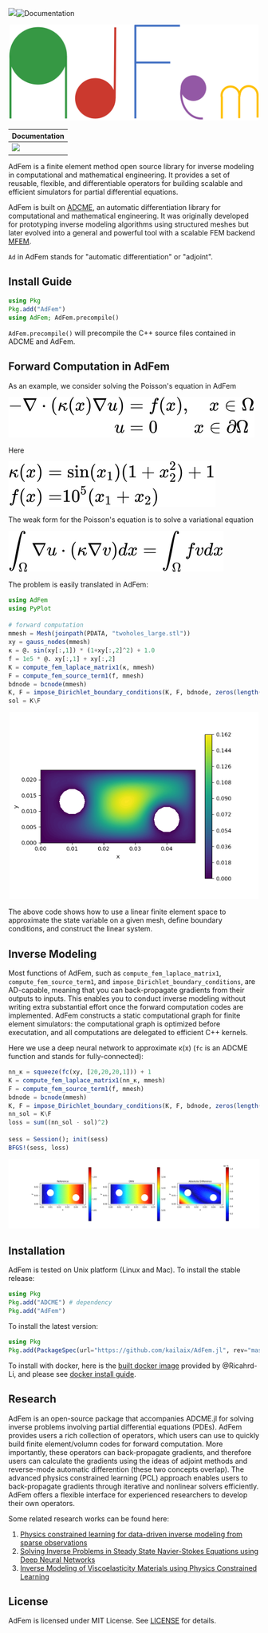 ![](https://travis-ci.com/kailaix/AdFem.jl.svg?token=tCRK4npbxWQNS6KVeBvs&branch=master)![Documentation](https://github.com/kailaix/AdFem.jl/workflows/Documentation/badge.svg)

<p align="center">
<img src="https://github.com/ADCMEMarket/ADCMEImages/blob/master/AdFem/logo.png" width="500"/>
</p>


| Documentation                                                |
| ------------------------------------------------------------ |
| [![](https://img.shields.io/badge/docs-dev-blue.svg)](https://kailaix.github.io/AdFem.jl/dev/) |

AdFem is a finite element method open source library for inverse modeling in computational and mathematical engineering. It provides a set of reusable, flexible, and differentiable operators for building scalable and efficient simulators for partial differential equations. 

AdFem is built on [ADCME](https://github.com/kailaix/ADCME.jl), an automatic differentiation library for computational and mathematical engineering. It was originally developed for prototyping inverse modeling algorithms using structured meshes but later evolved into a general and powerful tool with a scalable FEM backend [MFEM](https://mfem.org/). 

`Ad` in AdFem stands for "automatic differentiation" or "adjoint". 

## Install Guide

```julia
using Pkg
Pkg.add("AdFem")
using AdFem; AdFem.precompile()
```

`AdFem.precompile()` will precompile the C++ source files contained in ADCME and AdFem. 


## Forward Computation in AdFem

As an example, we consider solving the Poisson's equation in AdFem

![](https://raw.githubusercontent.com/ADCMEMarket/ADCMEImages/master/AdFem/eq1.svg)

Here

![](https://raw.githubusercontent.com/ADCMEMarket/ADCMEImages/master/AdFem/eq2.svg)

The weak form for the Poisson's equation is to solve a variational equation 

![](https://raw.githubusercontent.com/ADCMEMarket/ADCMEImages/master/AdFem/eq3.svg)

The problem is easily translated in AdFem:

```julia
using AdFem
using PyPlot 

# forward computation
mmesh = Mesh(joinpath(PDATA, "twoholes_large.stl"))
xy = gauss_nodes(mmesh)
κ = @. sin(xy[:,1]) * (1+xy[:,2]^2) + 1.0
f = 1e5 * @. xy[:,1] + xy[:,2]
K = compute_fem_laplace_matrix1(κ, mmesh)
F = compute_fem_source_term1(f, mmesh)
bdnode = bcnode(mmesh)
K, F = impose_Dirichlet_boundary_conditions(K, F, bdnode, zeros(length(bdnode)))
sol = K\F
```

<p align="center">
<img src="https://raw.githubusercontent.com/ADCMEMarket/ADCMEImages/master/AdFem/poisson_solution.png" width="500"/>
</p>

The above code shows how to use a linear finite element space to approximate the state variable on a given mesh, define boundary conditions, and construct the linear system. 

## Inverse Modeling

Most functions of AdFem, such as `compute_fem_laplace_matrix1`, `compute_fem_source_term1`, and `impose_Dirichlet_boundary_conditions`, are AD-capable, meaning that you can back-propagate gradients from their outputs to inputs. This enables you to conduct inverse modeling without writing extra substantial effort once the forward computation codes are implemented. AdFem constructs a static computational graph for finite element simulators: the computational graph is optimized before executation, and all computations are delegated to efficient C++ kernels. 

Here we use a deep neural network to approximate κ(x) (`fc` is an ADCME function and stands for fully-connected):

```julia
nn_κ = squeeze(fc(xy, [20,20,20,1])) + 1
K = compute_fem_laplace_matrix1(nn_κ, mmesh)
F = compute_fem_source_term1(f, mmesh)
bdnode = bcnode(mmesh)
K, F = impose_Dirichlet_boundary_conditions(K, F, bdnode, zeros(length(bdnode)))
nn_sol = K\F
loss = sum((nn_sol - sol)^2)

sess = Session(); init(sess)
BFGS!(sess, loss)
```

![](https://raw.githubusercontent.com/ADCMEMarket/ADCMEImages/master/AdFem/poisson_kappa.png)

## Installation 

AdFem is tested on Unix platform (Linux and Mac). To install the stable release:

```julia
using Pkg
Pkg.add("ADCME") # dependency
Pkg.add("AdFem")
```

To install the latest version:

```julia
using Pkg 
Pkg.add(PackageSpec(url="https://github.com/kailaix/AdFem.jl", rev="master")) 
```
To install with docker, here is the  [built docker image](https://hub.docker.com/r/zhehaoli/julia_adfem) provided by @Ricahrd-Li, and please see [docker install guide](./docs/src/docker_install_guide.md).



## Research

AdFem is an open-source package that accompanies ADCME.jl for solving inverse problems involving partial differential equations (PDEs). AdFem provides users a rich collection of operators, which users can use to quickly build finite element/volumn codes for forward computation. More importantly, these operators can back-propagate gradients, and therefore users can calculate the gradients using the ideas of adjoint methods and reverse-mode automatic differention (these two concepts overlap). The advanced physics constrained learning (PCL) approach enables users to back-propagate gradients through iterative and nonlinear solvers efficiently. AdFem offers a flexible interface for experienced researchers to develop their own operators.

Some related research works can be found here:

1. [Physics constrained learning for data-driven inverse modeling from sparse observations](https://arxiv.org/abs/2002.10521)
2. [Solving Inverse Problems in Steady State Navier-Stokes Equations using Deep Neural Networks](https://arxiv.org/abs/2008.13074)
3. [Inverse Modeling of Viscoelasticity Materials using Physics Constrained Learning](https://arxiv.org/abs/2005.04384)


## License

AdFem is licensed under MIT License. See [LICENSE](https://github.com/kailaix/AdFem.jl/blob/master/LICENSE) for details.
